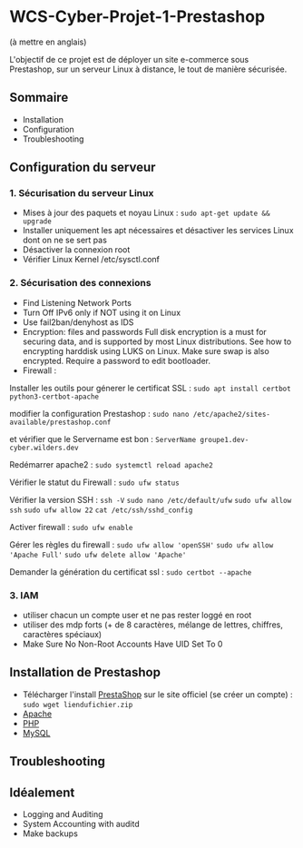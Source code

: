 # WCS-Cyber-Projet-1-Prestashop

(à mettre en anglais)

L'objectif de ce projet est de déployer un site e-commerce sous Prestashop, sur un serveur Linux à distance, le tout de manière sécurisée.

## Sommaire

- Installation
- Configuration
- Troubleshooting

## Configuration du serveur

### 1. Sécurisation du serveur Linux
- Mises à jour des paquets et noyau Linux : ```sudo apt-get update && upgrade```
- Installer uniquement les apt nécessaires et désactiver les services Linux dont on ne se sert pas
- Désactiver la connexion root
- Vérifier Linux Kernel /etc/sysctl.conf

### 2. Sécurisation des connexions
- Find Listening Network Ports
- Turn Off IPv6 only if NOT using it on Linux
- Use fail2ban/denyhost as IDS
- Encryption: files and passwords
Full disk encryption is a must for securing data, and is supported by most Linux distributions. See how to encrypting harddisk using LUKS on Linux. Make sure swap is also encrypted. Require a password to edit bootloader.
- Firewall :

Installer les outils pour génerer le certificat SSL :
```sudo apt install certbot python3-certbot-apache```

modifier la configuration Prestashop :
```sudo nano /etc/apache2/sites-available/prestashop.conf```

et vérifier que le Servername est bon :
```ServerName groupe1.dev-cyber.wilders.dev```

Redémarrer apache2 :
```sudo systemctl reload apache2```

Vérifier le statut du Firewall :
```sudo ufw status```

Vérifier la version SSH :
```ssh -V```
```sudo nano /etc/default/ufw```
```sudo ufw allow ssh```
```sudo ufw allow 22```
```cat /etc/ssh/sshd_config```

Activer firewall :
```sudo ufw enable```

Gérer les règles du firewall :
```sudo ufw allow 'openSSH'```
```sudo ufw allow 'Apache Full'```
```sudo ufw delete allow 'Apache'```

Demander la génération du certificat ssl :
```sudo certbot --apache```

### 3. IAM
- utiliser chacun un compte user et ne pas rester loggé en root
- utiliser des mdp forts (+ de 8 caractères, mélange de lettres, chiffres, caractères spéciaux)
- Make Sure No Non-Root Accounts Have UID Set To 0

## Installation de Prestashop
- Télécharger l'install [PrestaShop](https://prestashop.fr/prestashop-edition-basic/) sur le site officiel (se créer un compte) : ```sudo wget liendufichier.zip```
- [Apache](https://doc.ubuntu-fr.org/apache2#installation)
- [PHP](https://doc.ubuntu-fr.org/php#installation)
- [MySQL](https://doc.ubuntu-fr.org/mysql#installation)

## Troubleshooting

## Idéalement
- Logging and Auditing
- System Accounting with auditd
- Make backups

